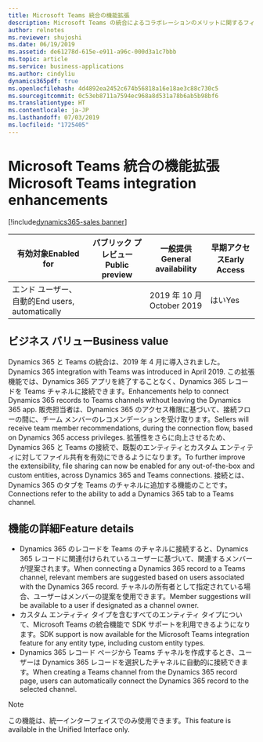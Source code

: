 ```yaml
---
title: Microsoft Teams 統合の機能拡張
description: Microsoft Teams の統合によるコラボレーションのメリットに関するフィードバックを顧客やパートナーから取得し、機能の導入をサポートするため、Dynamics 365 では統合エクスペリエンスが強化されています。
author: relnotes
ms.reviewer: shujoshi
ms.date: 06/19/2019
ms.assetid: de61278d-615e-e911-a96c-000d3a1c7bbb
ms.topic: article
ms.service: business-applications
ms.author: cindyliu
dynamics365pdf: true
ms.openlocfilehash: 4d4892ea2452c674b56818a16e18ae3c88c730c5
ms.sourcegitcommit: 0c53eb8711a7594ec968a8d531a78b6ab5b98bf6
ms.translationtype: HT
ms.contentlocale: ja-JP
ms.lasthandoff: 07/03/2019
ms.locfileid: "1725405"
---
```

# <a name="microsoft-teams-integration-enhancements"></a><span data-ttu-id="40bb8-103">Microsoft Teams 統合の機能拡張</span><span class="sxs-lookup"><span data-stu-id="40bb8-103">Microsoft Teams integration enhancements</span></span>
[!include[dynamics365-sales banner](../includes/dynamics365-sales.md)]

| <span data-ttu-id="40bb8-104">有効対象</span><span class="sxs-lookup"><span data-stu-id="40bb8-104">Enabled for</span></span>    |  <span data-ttu-id="40bb8-105">パブリック プレビュー</span><span class="sxs-lookup"><span data-stu-id="40bb8-105">Public preview</span></span> | <span data-ttu-id="40bb8-106">一般提供</span><span class="sxs-lookup"><span data-stu-id="40bb8-106">General availability</span></span> | <span data-ttu-id="40bb8-107">早期アクセス</span><span class="sxs-lookup"><span data-stu-id="40bb8-107">Early Access</span></span> |
| ---------- | ---------- |---------- |---------- |
|<span data-ttu-id="40bb8-108">エンド ユーザー、自動的</span><span class="sxs-lookup"><span data-stu-id="40bb8-108">End users, automatically</span></span>|| <span data-ttu-id="40bb8-109">2019 年 10 月</span><span class="sxs-lookup"><span data-stu-id="40bb8-109">October 2019</span></span>|<span data-ttu-id="40bb8-110">はい</span><span class="sxs-lookup"><span data-stu-id="40bb8-110">Yes</span></span> |


## <a name="business-value"></a><span data-ttu-id="40bb8-111">ビジネス バリュー</span><span class="sxs-lookup"><span data-stu-id="40bb8-111">Business value</span></span>
<!-- bv start -->
<span data-ttu-id="40bb8-112">Dynamics 365 と Teams の統合は、2019 年 4 月に導入されました。</span><span class="sxs-lookup"><span data-stu-id="40bb8-112">Dynamics 365 integration with Teams was introduced in April 2019.</span></span> <span data-ttu-id="40bb8-113">この拡張機能では、Dynamics 365 アプリを終了することなく、Dynamics 365 レコードを Teams チャネルに接続できます。</span><span class="sxs-lookup"><span data-stu-id="40bb8-113">Enhancements help to connect Dynamics 365 records to Teams channels without leaving the Dynamics 365 app.</span></span> <span data-ttu-id="40bb8-114">販売担当者は、Dynamics 365 のアクセス権限に基づいて、接続フローの間に、チーム メンバーのレコメンデーションを受け取ります。</span><span class="sxs-lookup"><span data-stu-id="40bb8-114">Sellers will receive team member recommendations, during the connection flow, based on Dynamics 365 access privileges.</span></span> <span data-ttu-id="40bb8-115">拡張性をさらに向上させるため、Dynamics 365 と Teams の接続で、既製のエンティティとカスタム エンティティに対してファイル共有を有効にできるようになります。</span><span class="sxs-lookup"><span data-stu-id="40bb8-115">To further improve the extensibility, file sharing can now be enabled for any out-of-the-box and custom entities, across Dynamics 365 and Teams connections.</span></span> <span data-ttu-id="40bb8-116">接続とは、Dynamics 365 のタブを Teams のチャネルに追加する機能のことです。</span><span class="sxs-lookup"><span data-stu-id="40bb8-116">Connections refer to the ability to add a Dynamics 365 tab to a Teams channel.</span></span>
<!-- bv end -->



## <a name="feature-details"></a><span data-ttu-id="40bb8-117">機能の詳細</span><span class="sxs-lookup"><span data-stu-id="40bb8-117">Feature details</span></span>
<!--feature detail start -->
- <span data-ttu-id="40bb8-118">Dynamics 365 のレコードを Teams のチャネルに接続すると、Dynamics 365 レコードに関連付けられているユーザーに基づいて、関連するメンバーが提案されます。</span><span class="sxs-lookup"><span data-stu-id="40bb8-118">When connecting a Dynamics 365 record to a Teams channel, relevant members are suggested based on users associated with the Dynamics 365 record.</span></span> <span data-ttu-id="40bb8-119">チャネルの所有者として指定されている場合、ユーザーはメンバーの提案を使用できます。</span><span class="sxs-lookup"><span data-stu-id="40bb8-119">Member suggestions will be available to a user if designated as a channel owner.</span></span> 
- <span data-ttu-id="40bb8-120">カスタム エンティティ タイプを含むすべてのエンティティ タイプについて、Microsoft Teams の統合機能で SDK サポートを利用できるようになります。</span><span class="sxs-lookup"><span data-stu-id="40bb8-120">SDK support is now available for the Microsoft Teams integration feature for any entity type, including custom entity types.</span></span> 
- <span data-ttu-id="40bb8-121">Dynamics 365 レコード ページから Teams チャネルを作成するとき、ユーザーは Dynamics 365 レコードを選択したチャネルに自動的に接続できます。</span><span class="sxs-lookup"><span data-stu-id="40bb8-121">When creating a Teams channel from the Dynamics 365 record page, users can automatically connect the Dynamics 365 record to the selected channel.</span></span>
<!--feature detail end -->


> [!NOTE]
> <span data-ttu-id="40bb8-122">この機能は、統一インターフェイスでのみ使用できます。</span><span class="sxs-lookup"><span data-stu-id="40bb8-122">This feature is available in the Unified Interface only.</span></span>







